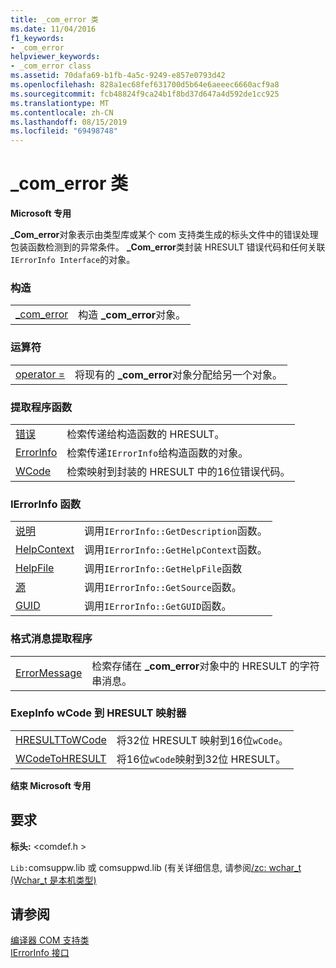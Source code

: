 ```yaml
---
title: _com_error 类
ms.date: 11/04/2016
f1_keywords:
- _com_error
helpviewer_keywords:
- _com_error class
ms.assetid: 70dafa69-b1fb-4a5c-9249-e857e0793d42
ms.openlocfilehash: 828a1ec68fef631700d5b64e6aeeec6660acf9a8
ms.sourcegitcommit: fcb48824f9ca24b1f8bd37d647a4d592de1cc925
ms.translationtype: MT
ms.contentlocale: zh-CN
ms.lasthandoff: 08/15/2019
ms.locfileid: "69498748"
---
```

# <a name="_com_error-class"></a>_com_error 类

**Microsoft 专用**

**_Com_error**对象表示由类型库或某个 com 支持类生成的标头文件中的错误处理包装函数检测到的异常条件。 **_Com_error**类封装 HRESULT 错误代码和任何关联`IErrorInfo Interface`的对象。

### <a name="construction"></a>构造

|||
|-|-|
|[_com_error](../cpp/com-error-com-error.md)|构造 **_com_error**对象。|

### <a name="operators"></a>运算符

|||
|-|-|
|[operator =](../cpp/com-error-operator-equal.md)|将现有的 **_com_error**对象分配给另一个对象。|

### <a name="extractor-functions"></a>提取程序函数

|||
|-|-|
|[错误](../cpp/com-error-error.md)|检索传递给构造函数的 HRESULT。|
|[ErrorInfo](../cpp/com-error-errorinfo.md)|检索传递`IErrorInfo`给构造函数的对象。|
|[WCode](../cpp/com-error-wcode.md)|检索映射到封装的 HRESULT 中的16位错误代码。|

### <a name="ierrorinfo-functions"></a>IErrorInfo 函数

|||
|-|-|
|[说明](../cpp/com-error-description.md)|调用`IErrorInfo::GetDescription`函数。|
|[HelpContext](../cpp/com-error-helpcontext.md)|调用`IErrorInfo::GetHelpContext`函数。|
|[HelpFile](../cpp/com-error-helpfile.md)|调用`IErrorInfo::GetHelpFile`函数|
|[源](../cpp/com-error-source.md)|调用`IErrorInfo::GetSource`函数。|
|[GUID](../cpp/com-error-guid.md)|调用`IErrorInfo::GetGUID`函数。|

### <a name="format-message-extractor"></a>格式消息提取程序

|||
|-|-|
|[ErrorMessage](../cpp/com-error-errormessage.md)|检索存储在 **_com_error**对象中的 HRESULT 的字符串消息。|

### <a name="exepinfowcode-to-hresult-mappers"></a>ExepInfo wCode 到 HRESULT 映射器

|||
|-|-|
|[HRESULTToWCode](../cpp/com-error-hresulttowcode.md)|将32位 HRESULT 映射到16位`wCode`。|
|[WCodeToHRESULT](../cpp/com-error-wcodetohresult.md)|将16位`wCode`映射到32位 HRESULT。|

**结束 Microsoft 专用**

## <a name="requirements"></a>要求

**标头:** \<comdef.h >

`Lib:`comsuppw.lib 或 comsuppwd.lib (有关详细信息, 请参阅[/zc: wchar_t (Wchar_t 是本机类型)](../build/reference/zc-wchar-t-wchar-t-is-native-type.md)

## <a name="see-also"></a>请参阅

[编译器 COM 支持类](../cpp/compiler-com-support-classes.md)<br/>
[IErrorInfo 接口](/windows/win32/api/oaidl/nn-oaidl-ierrorinfo)